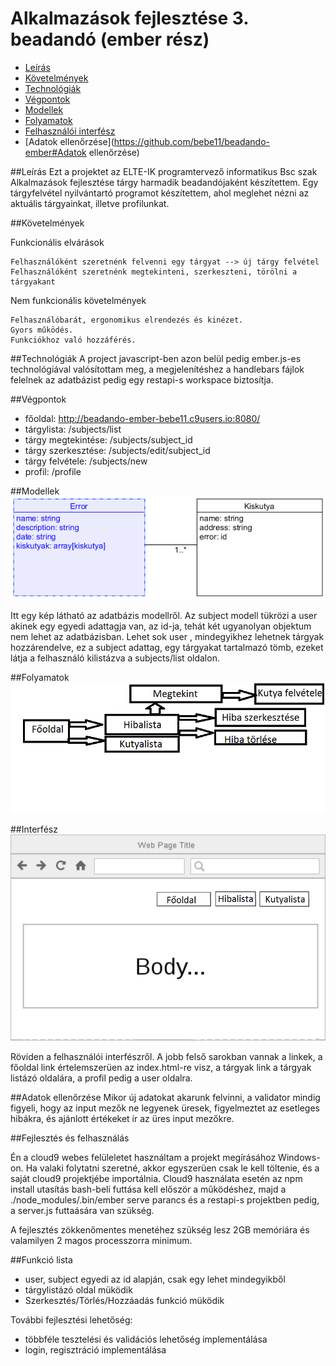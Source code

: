# Alkalmazások fejlesztése 3. beadandó (ember rész)
- [Leírás](https://github.com/bebe11/beadando-ember#leírás)
- [Követelmények](https://github.com/bebe11/beadando-ember#követelmények)
- [Technológiák](https://github.com/bebe11/beadando-ember#technológiák)
- [Végpontok](https://github.com/bebe11/beadando-ember#végpontok)
- [Modellek](https://github.com/bebe11/beadando-ember#modellek)
- [Folyamatok](https://github.com/bebe11/beadando-ember#folyamatok)
- [Felhasználói interfész](https://github.com/bebe11/beadando-ember#interfész)
- [Adatok ellenőrzése](https://github.com/bebe11/beadando-ember#Adatok ellenőrzése)


##Leírás
Ezt a projektet az ELTE-IK programtervező informatikus Bsc szak Alkalmazások fejlesztése tárgy harmadik
beadandójaként készítettem. Egy tárgyfelvétel nyilvántartó programot készítettem, ahol meglehet nézni az 
aktuális tárgyainkat, illetve profilunkat.


##Követelmények

Funkcionális elvárások

    Felhasználóként szeretnénk felvenni egy tárgyat --> új tárgy felvétel
    Felhasználóként szeretnénk megtekinteni, szerkeszteni, törölni a tárgyakant

Nem funkcionális követelmények

    Felhasználóbarát, ergonomikus elrendezés és kinézet.
    Gyors működés.
    Funkciókhoz való hozzáférés.


##Technológiák
A project javascript-ben azon belül pedig ember.js-es technológiával valósítottam meg, a megjelenítéshez
a handlebars fájlok felelnek az adatbázist pedig egy restapi-s workspace biztosítja.
 

##Végpontok

 * főoldal: http://beadando-ember-bebe11.c9users.io:8080/
 * tárgylista: /subjects/list
 * tárgy megtekintése: /subjects/subject_id
 * tárgy szerkesztése: /subjects/edit/subject_id
 * tárgy felvétele: /subjects/new
 * profil: /profile
 


##Modellek
![Adatbázis modell](https://github.com/3BL/alkfejlbead3ember/blob/master/documentation/bead3relation.png)

Itt egy kép látható az adatbázis modellről. Az subject modell tükrözi a user akinek egy egyedi adattagja van,
az id-ja, tehát két ugyanolyan objektum nem lehet az adatbázisban. Lehet sok user , mindegyikhez lehetnek
tárgyak hozzárendelve, ez a subject adattag, egy tárgyakat tartalmazó tömb, ezeket látja a felhasználó kilistázva a
subjects/list oldalon. 

##Folyamatok
![Adatbázis modell](https://github.com/3BL/alkfejlbead3ember/blob/master/documentation/bead3folyamat.png)


##Interfész
![Adatbázis modell](https://github.com/3BL/alkfejlbead3ember/blob/master/documentation/webdesign.png)

Röviden a felhasználói interfészről. A jobb felső sarokban vannak a linkek, a főoldal link értelemszerüen az index.html-re visz,
a tárgyak link a tárgyak listázó oldalára, a profil pedig a user oldalra.


##Adatok ellenőrzése
Mikor új adatokat akarunk felvinni, a validator mindig figyeli, hogy az input mezők ne legyenek üresek, figyelmeztet az esetleges
hibákra, és ajánlott értékeket ír az üres input mezőkre.

##Fejlesztés és felhasználás


Én a cloud9 webes felüleletet használtam a projekt megírásához Windows-on. Ha valaki folytatni szeretné,
akkor egyszerüen csak le kell töltenie, és a saját cloud9 projektjébe importálnia. Cloud9 használata esetén az npm install utasítás bash-beli futtása kell először a működéshez, majd a ./node_modules/.bin/ember serve parancs és a restapi-s projektben pedig, a server.js futtaására van szükség.

A fejlesztés zökkenőmentes menetéhez szükség lesz 2GB memóriára és valamilyen 2 magos processzorra minimum.


##Funkció lista 


- user, subject egyedi az id alapján, csak egy lehet mindegyikből
- tárgylistázó oldal müködik
- Szerkesztés/Törlés/Hozzáadás funkció müködik

További fejlesztési lehetőség:
- többféle tesztelési és validációs lehetőség implementálása
- login, regisztráció implementálása

